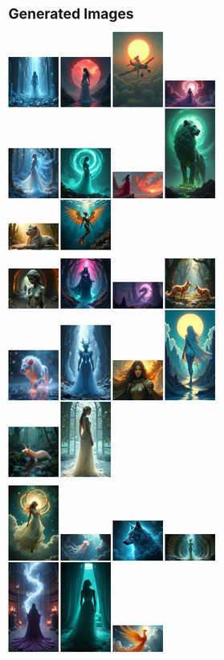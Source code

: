 # Generated Images



<img src="2025_07_15_01.png" width="100"/> <img src="2025_07_15_02.png" width="100"/> <img src="2025_07_15_03.png" width="100"/> <img src="2025_07_15_04.png" width="100"/> <img src="2025_07_15_05.png" width="100"/> <img src="2025_07_15_06.png" width="100"/> <img src="2025_07_15_07.png" width="100"/> <img src="2025_07_15_08.png" width="100"/> <img src="2025_07_15_09.png" width="100"/> <img src="2025_07_15_10.png" width="100"/>

<img src="2025_07_15_11.png" width="100"/> <img src="2025_07_15_12.png" width="100"/> <img src="2025_07_15_13.png" width="100"/> <img src="2025_07_15_14.png" width="100"/> <img src="2025_07_15_15.png" width="100"/> <img src="2025_07_15_16.png" width="100"/> <img src="2025_07_15_17.png" width="100"/> <img src="2025_07_15_18.png" width="100"/> <img src="2025_07_15_19.png" width="100"/> <img src="2025_07_15_20.png" width="100"/>

<img src="2025_07_15_21.png" width="100"/> <img src="2025_07_15_22.png" width="100"/> <img src="2025_07_15_23.png" width="100"/> <img src="2025_07_15_24.png" width="100"/> <img src="2025_07_15_25.png" width="100"/> <img src="2025_07_15_26.png" width="100"/> <img src="2025_07_15_27.png" width="100"/>